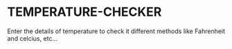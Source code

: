 # TEMPERATURE-CHECKER
Enter the details of temperature to check it different methods like Fahrenheit and celcius, etc...
